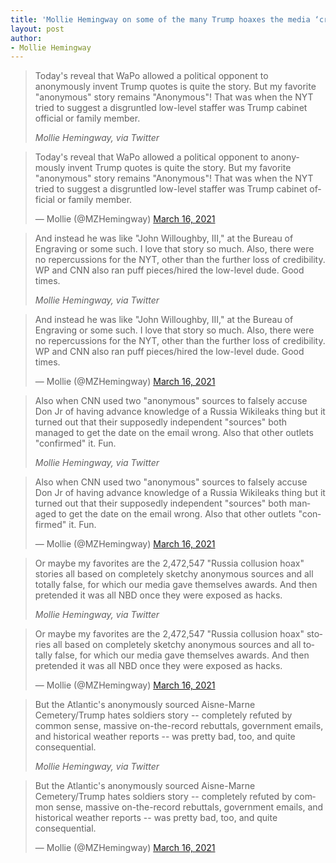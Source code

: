 ```yaml
---
title: 'Mollie Hemingway on some of the many Trump hoaxes the media ‘created’'
layout: post
author:
- Mollie Hemingway
---
```


> Today's reveal that WaPo allowed a political opponent to anonymously invent Trump quotes is quite the story. But my favorite "anonymous" story remains "Anonymous"! That was when the NYT tried to suggest a disgruntled low-level staffer was Trump cabinet official or family member.
>
> <cite>Mollie Hemingway, via Twitter</cite>

<blockquote class="twitter-tweet"><p lang="en" dir="ltr">Today&#39;s reveal that WaPo allowed a political opponent to anonymously invent Trump quotes is quite the story. But my favorite &quot;anonymous&quot; story remains &quot;Anonymous&quot;! That was when the NYT tried to suggest a disgruntled low-level staffer was Trump cabinet official or family member.</p>&mdash; Mollie (@MZHemingway) <a href="https://twitter.com/MZHemingway/status/1371712363200704513?ref_src=twsrc%5Etfw">March 16, 2021</a></blockquote>

> And instead he was like "John Willoughby, III," at the Bureau of Engraving or some such. I love that story so much. Also, there were no repercussions for the NYT, other than the further loss of credibility. WP and CNN also ran puff pieces/hired the low-level dude. Good times.
>
> <cite>Mollie Hemingway, via Twitter</cite>

<blockquote class="twitter-tweet"><p lang="en" dir="ltr">And instead he was like &quot;John Willoughby, III,&quot; at the Bureau of Engraving or some such. I love that story so much. Also, there were no repercussions for the NYT, other than the further loss of credibility. WP and CNN also ran puff pieces/hired the low-level dude. Good times.</p>&mdash; Mollie (@MZHemingway) <a href="https://twitter.com/MZHemingway/status/1371713267534598144?ref_src=twsrc%5Etfw">March 16, 2021</a></blockquote>

> Also when CNN used two "anonymous" sources to falsely accuse Don Jr of having advance knowledge of a Russia Wikileaks thing but it turned out that their supposedly independent "sources" both managed to get the date on the email wrong. Also that other outlets "confirmed" it. Fun.
>
> <cite>Mollie Hemingway, via Twitter</cite>

<blockquote class="twitter-tweet"><p lang="en" dir="ltr">Also when CNN used two &quot;anonymous&quot; sources to falsely accuse Don Jr of having advance knowledge of a Russia Wikileaks thing but it turned out that their supposedly independent &quot;sources&quot; both managed to get the date on the email wrong. Also that other outlets &quot;confirmed&quot; it. Fun.</p>&mdash; Mollie (@MZHemingway) <a href="https://twitter.com/MZHemingway/status/1371714208946139140?ref_src=twsrc%5Etfw">March 16, 2021</a></blockquote>

> Or maybe my favorites are the 2,472,547 "Russia collusion hoax" stories all based on completely sketchy anonymous sources and all totally false, for which our media gave themselves awards. And then pretended it was all NBD once they were exposed as hacks.
>
> <cite>Mollie Hemingway, via Twitter</cite>

<blockquote class="twitter-tweet"><p lang="en" dir="ltr">Or maybe my favorites are the 2,472,547 &quot;Russia collusion hoax&quot; stories all based on completely sketchy anonymous sources and all totally false, for which our media gave themselves awards. And then pretended it was all NBD once they were exposed as hacks.</p>&mdash; Mollie (@MZHemingway) <a href="https://twitter.com/MZHemingway/status/1371714627080441857?ref_src=twsrc%5Etfw">March 16, 2021</a></blockquote>

> But the Atlantic's anonymously sourced Aisne-Marne Cemetery/Trump hates soldiers story -- completely refuted by common sense, massive on-the-record rebuttals, government emails, and historical weather reports -- was pretty bad, too, and quite consequential.
>
> <cite>Mollie Hemingway, via Twitter</cite>

<blockquote class="twitter-tweet"><p lang="en" dir="ltr">But the Atlantic&#39;s anonymously sourced Aisne-Marne Cemetery/Trump hates soldiers story -- completely refuted by common sense, massive on-the-record rebuttals, government emails, and historical weather reports -- was pretty bad, too, and quite consequential.</p>&mdash; Mollie (@MZHemingway) <a href="https://twitter.com/MZHemingway/status/1371715295568654337?ref_src=twsrc%5Etfw">March 16, 2021</a></blockquote> <script async src="https://platform.twitter.com/widgets.js" charset="utf-8"></script>
